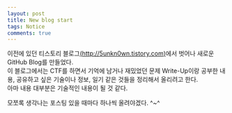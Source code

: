 ```yaml
---
layout: post
title: New blog start
tags: Notice
comments: true
---
```


이전에 있던 티스토리 블로그[(http://5unkn0wn.tistory.com)](http://5unkn0wn.tistory.com)에서 벗어나 새로운 GitHub Blog를 만들었다.  
이 블로그에서는 CTF를 하면서 기억에 남거나 재밌었던 문제 Write-Up이랑 공부한 내용, 공유하고 싶은 기술이나 정보, 일기 같은 것들을 정리해서 올리려고 한다.  
아마 내용 대부분은 기술적인 내용이 될 것 같다.

모쪼록 생각나는 포스팅 있을 때마다 하나씩 올려야겠다. ^~^